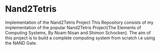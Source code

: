 # Nand2Tetris
Implementation of the Nand2Tetris Project
This Repository consists of my implementation of the popular Nand2Tetris Project(The Elements of Computing Systems, By Noam Nisan and Shimon Schocken).
The aim of this project is to build a complete computing system from scratch i.e using the NAND Gate.
